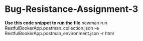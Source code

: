 ﻿# Bug-Resistance-Assignment-3

**Use this code snippet to run the file**
newman run RestfulBookerApp.postman_collection.json -e RestfulBookerApp.postman_environment.json -r html
